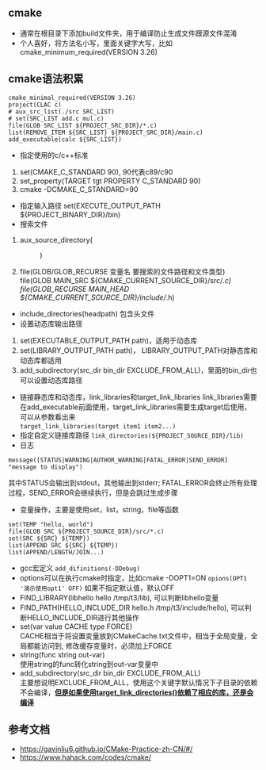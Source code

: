 ## cmake
- 通常在根目录下添加build文件夹，用于编译防止生成文件跟源文件混淆
- 个人喜好，将方法名小写，里面关键字大写，比如cmake_minimum_required(VERSION 3.26)
## cmake语法积累
```shell
cmake_minimal_required(VERSION 3.26)
project(CLAC c)
# aux_src_list(./src SRC_LIST)
# set(SRC_LIST add.c mul.c)
file(GLOB SRC_LIST ${PROJECT_SRC_DIR}/*.c)
list(REMOVE_ITEM ${SRC_LIST} ${PROJECT_SRC_DIR}/main.c)
add_executable(calc ${SRC_LIST})
```
- 指定使用的c/c++标准  
1. set(CMAKE_C_STANDARD 90), 90代表c89/c90
2. set_property(TARGET tgt PROPERTY C_STANDARD 90)
3. cmake -DCMAKE_C_STANDARD=90
- 指定输入路径
set(EXECUTE_OUTPUT_PATH ${PROJECT_BINARY_DIR}/bin)
- 搜索文件
1. aux_source_directory(<dir> <variable>)
2. file(GLOB/GLOB_RECURSE 变量名 要搜索的文件路径和文件类型)  
file(GLOB MAIN_SRC ${CMAKE_CURRENT_SOURCE_DIR}/src/*.c)
file(GLOB_RECURSE MAIN_HEAD ${CMAKE_CURRENT_SOURCE_DIR}/include/*.h)
- include_directories(headpath) 包含头文件
- 设置动态库输出路径 
1. set(EXECUTABLE_OUTPUT_PATH path)，适用于动态库
2. set(LIBRARY_OUTPUT_PATH path)， LIBRARY_OUTPUT_PATH对静态库和动态库都适用
3. add_subdirectory(src_dir bin_dir EXCLUDE_FROM_ALL)，里面的bin_dir也可以设置动态库路径
- 链接静态库和动态库，link_libraries和target_link_libraries
link_libraries需要在add_executable前面使用，target_link_libraries需要生成target后使用，可以从参数看出来  
```target_link_libraries(target item1 item2...)```
- 指定自定义链接库路径
```link_directories(${PROJECT_SOURCE_DIR}/lib)```
- 日志
```
message([STATUS|WARNING|AUTHOR_WARNING|FATAL_ERROR|SEND_ERROR] "message to display")
```
其中STATUS会输出到stdout，其他输出到stderr; FATAL_ERROR会终止所有处理过程，SEND_ERROR会继续执行，但是会跳过生成步骤
- 变量操作，主要是使用set，list，string，file等函数
```
set(TEMP "hello, world")
file(GLOB SRC ${PROJECT_SOURCE_DIR}/src/*.c)
set(SRC ${SRC} ${TEMP})
list(APPEND SRC ${SRC} ${TEMP})
list(APPEND/LENGTH/JOIN...)
```
- gcc宏定义
```add_difinitions(-DDebug)```
- options可以在执行cmake时指定，比如cmake -DOPT1=ON
```opions(OPT1 '演示使用opt1' OFF)``` 如果不指定默认值，默认OFF
- FIND_LIBRARY(libhello hello /tmp/t3/lib), 可以判断libhello变量
- FIND_PATH(HELLO_INCLUDE_DIR hello.h /tmp/t3/include/hello), 可以判断HELLO_INCLUDE_DIR进行其他操作
- set(var value CACHE type FORCE)  
CACHE相当于将设置变量放到CMakeCache.txt文件中，相当于全局变量，全局都能访问到, 修改缓存变量时，必须加上FORCE
- string(func string out-var)  
使用string的func转化string到out-var变量中
- add_subdirectory(src_dir bin_dir EXCLUDE_FROM_ALL)  
主要想说明EXCLUDE_FROM_ALL，使用这个关键字默认情况下子目录的依赖不会编译，**[但是如果使用target_link_directories()依赖了相应的库，还是会编译](https://www.jianshu.com/p/07acea4e86a3)**
## 参考文档
- https://gavinliu6.github.io/CMake-Practice-zh-CN/#/
- https://www.hahack.com/codes/cmake/
